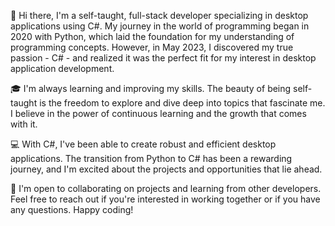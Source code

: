👋 Hi there, I'm a self-taught, full-stack developer specializing in desktop applications using C#. My journey in the world of programming began in 2020 with Python, which laid the foundation for my understanding of programming concepts. However, in May 2023, I discovered my true passion - C# - and realized it was the perfect fit for my interest in desktop application development.

🎓 I'm always learning and improving my skills. The beauty of being self-taught is the freedom to explore and dive deep into topics that fascinate me. I believe in the power of continuous learning and the growth that comes with it.

💻 With C#, I've been able to create robust and efficient desktop applications. The transition from Python to C# has been a rewarding journey, and I'm excited about the projects and opportunities that lie ahead.

🌱 I'm open to collaborating on projects and learning from other developers. Feel free to reach out if you're interested in working together or if you have any questions. Happy coding!

<!---
TwwcTech/TwwcTech is a ✨ special ✨ repository because its `README.md` (this file) appears on your GitHub profile.
You can click the Preview link to take a look at your changes.
--->
